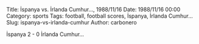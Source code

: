 Title: İspanya vs. İrlanda Cumhur…, 1988/11/16
Date: 1988/11/16 00:00
Category: sports
Tags: football, football scores, İspanya, İrlanda Cumhur…
Slug: ispanya-vs-irlanda-cumhur
Author: carbonero


İspanya 2 - 0 İrlanda Cumhur…
